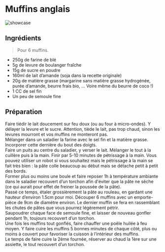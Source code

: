 # Muffins anglais

![showcase](http://3.bp.blogspot.com/-XEwydKyRKg8/VdgtGSw3GQI/AAAAAAAA8HA/RHQckIaq_tE/s640/photos%2B084.JPG)

## Ingrédients

> Pour 6 muffins.

* 250g de farine de blé
* 5g de levure de boulanger fraîche
* 15g de sucre en poudre
* 160ml de lait d’amande (soja dans la recette originale)
* 20g de matière grasse (margarine sans matière grasse hydrogénée, purée d’amande, beurre frais bio, … Voire même du beurre de coco !)
* 1 CC de sel fin
* Un peu de semoule fine

## Préparation

Faire tiédir le lait doucement sur feu doux (ou au four à micro-ondes). Y délayer la levure et le sucre. Attention, tiède le lait, pas trop chaud, sinon les levures mourront et vos muffins ne monteront pas.  
Mélanger dans un saladier la farine avec le sel fin et la matière grasse. Incorporer cette dernière du bout des doigts.  
Faire un puits au centre du saladier, y verser le lait. Mélanger le tout à la cuillère puis à la main. Finir par 5-10 minutes de pétrissage à la main. Vous pouvez utiliser un robot si vous souhaitez mais le pétrissage à la main se fait très bien : la pâte colle beaucoup au début mais se détache petit à petit des bords.  
Former plus ou moins une boule et faire reposer 1h à température ambiante dans le saladier recouvert d’un torchon afin d'éviter que la pâte ne sèche (ce qui aurait pour effet de freiner la poussée de la pâte).  
Passé ce temps, étaler grossièrement la pâte au rouleau, en gardant une hauteur d’environ 1.5cm pour moi. Découper 6 muffins avec un emporte-pièce de 9cm de diamètre environ. Le dernier muffin se fera en rassemblant les chutes de pâtes que vous pourrez légèrement pétrir.  
Saupoudrer chaque face de semoule fine, et laisser de nouveau gonfler pendant 1h, toujours recouvert d’un torchon.  
Une fois les muffins tout gonflés, faire chauffer une poêle huilée à feu moyen. Y faire cuire les muffins 5 bonnes minutes de chaque côté, plus ou moins à couvert pour favoriser la cuisson à l’intérieur des muffins.  
Le temps de faire cuire la 2ème fournée, réserver au chaud la 1ère sur une assiette, le tout recouvert d’un torchon.
